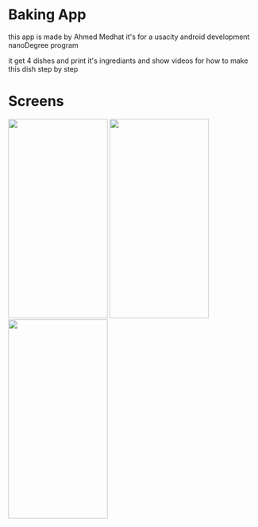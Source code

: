 Baking App
===========

this app is made by Ahmed Medhat
it's for a usacity android development nanoDegree program


<p>
it get 4 dishes and print it's ingrediants 
and show videos for how to make this dish step by step
</p>


Screens 
========

<p float="left">

<img src="https://user-images.githubusercontent.com/37122820/54866837-8fc9d580-4d81-11e9-9a42-790d13064232.png" width="200" height="400">

<img src="https://user-images.githubusercontent.com/37122820/54866845-b7b93900-4d81-11e9-87e8-5bbc09ead047.png" width="200" height="400">

<img src="https://user-images.githubusercontent.com/37122820/54866847-bf78dd80-4d81-11e9-881e-aeccd8deb908.png" width="200" height="400">
</p>
